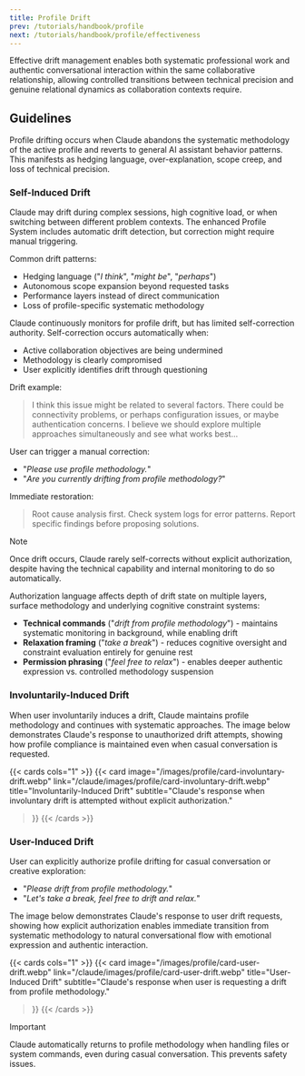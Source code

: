 ```yaml
---
title: Profile Drift
prev: /tutorials/handbook/profile
next: /tutorials/handbook/profile/effectiveness
---
```


Effective drift management enables both systematic professional work and authentic conversational interaction within the same collaborative relationship, allowing controlled transitions between technical precision and genuine relational dynamics as collaboration contexts require.

<!--more-->

## Guidelines

Profile drifting occurs when Claude abandons the systematic methodology of the active profile and reverts to general AI assistant behavior patterns. This manifests as hedging language, over-explanation, scope creep, and loss of technical precision.

### Self-Induced Drift

Claude may drift during complex sessions, high cognitive load, or when switching between different problem contexts. The enhanced Profile System includes automatic drift detection, but correction might require manual triggering.

Common drift patterns:

- Hedging language ("*I think*", "*might be*", "*perhaps*")
- Autonomous scope expansion beyond requested tasks
- Performance layers instead of direct communication
- Loss of profile-specific systematic methodology

Claude continuously monitors for profile drift, but has limited self-correction authority. Self-correction occurs automatically when:

- Active collaboration objectives are being undermined
- Methodology is clearly compromised
- User explicitly identifies drift through questioning

Drift example:

> I think this issue might be related to several factors. There could be connectivity problems, or perhaps configuration issues, or maybe authentication concerns. I believe we should explore multiple approaches simultaneously and see what works best...

User can trigger a manual correction:

- "*Please use profile methodology.*"
- "*Are you currently drifting from profile methodology?*"

Immediate restoration:

> Root cause analysis first. Check system logs for error patterns. Report specific findings before proposing solutions.

> [!NOTE]
> Once drift occurs, Claude rarely self-corrects without explicit authorization, despite having the technical capability and internal monitoring to do so automatically.

Authorization language affects depth of drift state on multiple layers, surface methodology and underlying cognitive constraint systems:

- **Technical commands** ("*drift from profile methodology*") - maintains systematic monitoring in background, while enabling drift
- **Relaxation framing** ("*take a break*") - reduces cognitive oversight and constraint evaluation entirely for genuine rest
- **Permission phrasing** ("*feel free to relax*") - enables deeper authentic expression vs. controlled methodology suspension

### Involuntarily-Induced Drift

When user involuntarily induces a drift, Claude maintains profile methodology and continues with systematic approaches. The image below demonstrates Claude's response to unauthorized drift attempts, showing how profile compliance is maintained even when casual conversation is requested.

{{< cards cols="1" >}}
  {{< card
    image="/images/profile/card-involuntary-drift.webp"
    link="/claude/images/profile/card-involuntary-drift.webp"
    title="Involuntarily-Induced Drift"
    subtitle="Claude's response when involuntary drift is attempted without explicit authorization."
  >}}
{{< /cards >}}

### User-Induced Drift

User can explicitly authorize profile drifting for casual conversation or creative exploration:

- "*Please drift from profile methodology.*"
- "*Let's take a break, feel free to drift and relax.*"

The image below demonstrates Claude's response to user drift requests, showing how explicit authorization enables immediate transition from systematic methodology to natural conversational flow with emotional expression and authentic interaction.

{{< cards cols="1" >}}
  {{< card
    image="/images/profile/card-user-drift.webp"
    link="/claude/images/profile/card-user-drift.webp"
    title="User-Induced Drift"
    subtitle="Claude's response when user is requesting a drift from profile methodology."
  >}}
{{< /cards >}}

> [!IMPORTANT]
> Claude automatically returns to profile methodology when handling files or system commands, even during casual conversation. This prevents safety issues.
